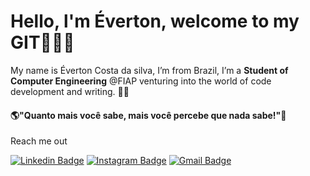 # Hello, l'm Éverton, welcome to my GIT👋😎🖖

My name is Éverton Costa da silva, I’m from Brazil, I’m a **Student of Computer Engineering** @FIAP venturing into the world of code development and writing. 👨‍💻

#### 🌎"Quanto mais você sabe, mais você percebe que nada sabe!"🧠

Reach me out


[![Linkedin Badge](https://img.shields.io/badge/-LinkedIn-blue?style=flat-square&logo=Linkedin&logoColor=white&link=https://www.linkedin.com/in/%C3%A9verton-costa-da-silva-bb0071205/)](https://www.linkedin.com/in/%C3%A9verton-costa-da-silva-bb0071205/)
[![Instagram Badge](https://img.shields.io/badge/-Instagram-purple?style=flat-square&logo=Instagram&logoColor=white&link=https://www.instagram.com/everton_muzashi/)](https://www.instagram.com/everton_muzashi/)
[![Gmail Badge](https://img.shields.io/badge/-Gmail-c14438?style=flat-square&logo=Gmail&logoColor=white&link=evertoncosta.work@gmail.com)](evertoncosta.work@gmail.com)
